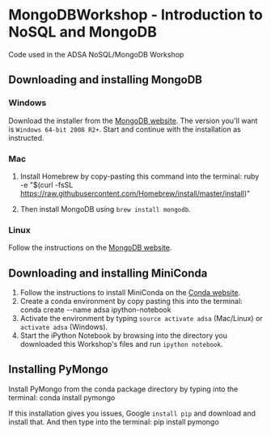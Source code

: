 # MongoDBWorkshop - Introduction to NoSQL and MongoDB
Code used in the ADSA NoSQL/MongoDB Workshop

## Downloading and installing MongoDB

### Windows
Download the installer from the [MongoDB website](https://www.mongodb.org/downloads#production). The version you'll want is `Windows 64-bit 2008 R2+`. Start and continue with the installation as instructed.

### Mac
1. Install Homebrew by copy-pasting this command into the terminal:
    ruby -e "$(curl -fsSL https://raw.githubusercontent.com/Homebrew/install/master/install)"

2. Then install MongoDB using `brew install mongodb`.

### Linux
Follow the instructions on the [MongoDB website](http://docs.mongodb.org/master/tutorial/install-mongodb-on-ubuntu/?_ga=1.17431161.1373552459.1443139119#install-mongodb).

## Downloading and installing MiniConda
1. Follow the instructions to install MiniConda on the [Conda website](http://conda.pydata.org/docs/install/quick.html#quick-install).
2. Create a conda environment by copy pasting this into the terminal:
    conda create --name adsa ipython-notebook
3. Activate the environment by typing `source activate adsa` (Mac/Linux) or `activate adsa` (Windows).
4. Start the iPython Notebook by browsing into the directory you downloaded this Workshop's files and run `ipython notebook`.

## Installing PyMongo
Install PyMongo from the conda package directory by typing into the terminal:
    conda install pymongo

If this installation gives you issues, Google `install pip` and download and install that. And then type into the terminal:
    pip install pymongo